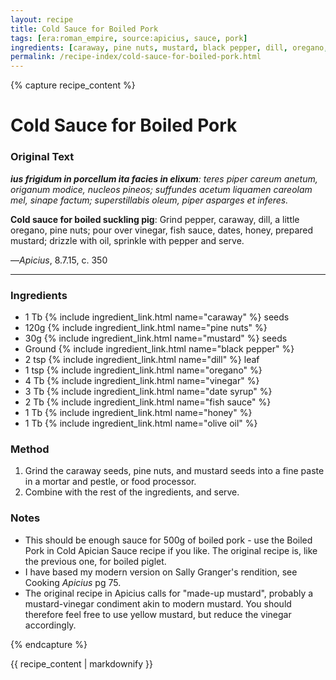 ```yaml
---
layout: recipe
title: Cold Sauce for Boiled Pork
tags: [era:roman_empire, source:apicius, sauce, pork]
ingredients: [caraway, pine nuts, mustard, black pepper, dill, oregano, vinegar, date syrup, fish sauce, honey, olive oil]
permalink: /recipe-index/cold-sauce-for-boiled-pork.html
---
```


{% capture recipe_content %}
# Cold Sauce for Boiled Pork

### Original Text
***ius frigidum in porcellum ita facies in elixum**: teres piper careum anetum, origanum modice, nucleos pineos; suffundes acetum liquamen careolam mel, sinape factum; superstillabis oleum, piper asparges et inferes.*

**Cold sauce for boiled suckling pig**: Grind pepper, caraway, dill, a little oregano, pine nuts; pour over vinegar, fish sauce, dates, honey, prepared mustard; drizzle with oil, sprinkle with pepper and serve.

—*Apicius*, 8.7.15, c. 350

___

<!-- TODO: Add description paragraph about cold sauces in Roman cuisine -->

### Ingredients
- 1 Tb {% include ingredient_link.html name="caraway" %} seeds
- 120g {% include ingredient_link.html name="pine nuts" %}
- 30g {% include ingredient_link.html name="mustard" %} seeds
- Ground {% include ingredient_link.html name="black pepper" %}
- 2 tsp {% include ingredient_link.html name="dill" %} leaf
- 1 tsp {% include ingredient_link.html name="oregano" %}
- 4 Tb {% include ingredient_link.html name="vinegar" %}
- 3 Tb {% include ingredient_link.html name="date syrup" %}
- 2 Tb {% include ingredient_link.html name="fish sauce" %}
- 1 Tb {% include ingredient_link.html name="honey" %}
- 1 Tb {% include ingredient_link.html name="olive oil" %}

### Method
1. Grind the caraway seeds, pine nuts, and mustard seeds into a fine paste in a mortar and pestle, or food processor.
2. Combine with the rest of the ingredients, and serve.

### Notes
- This should be enough sauce for 500g of boiled pork - use the Boiled Pork in Cold Apician Sauce recipe if you like. The original recipe is, like the previous one, for boiled piglet.
- I have based my modern version on Sally Granger's rendition, see Cooking *Apicius* pg 75.
- The original recipe in Apicius calls for "made-up mustard", probably a mustard-vinegar condiment akin to modern mustard. You should therefore feel free to use yellow mustard, but reduce the vinegar accordingly.

{% endcapture %}

{{ recipe_content | markdownify }}